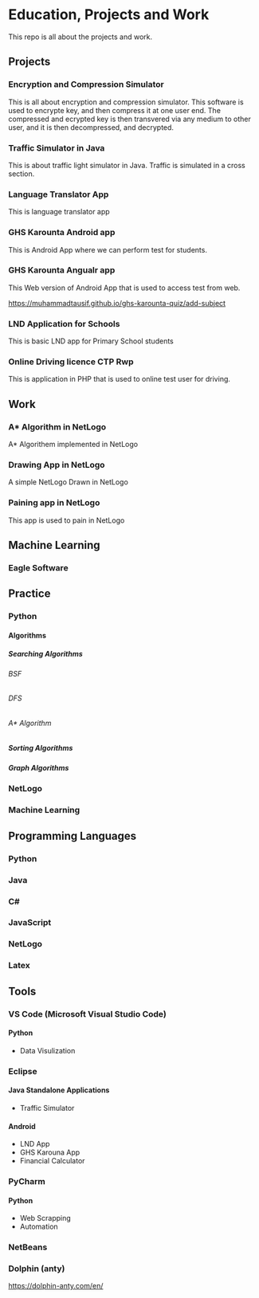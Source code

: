 # Education, Projects and Work
This repo is all about the projects and work.

## Projects

### Encryption and Compression Simulator

This is all about encryption and compression simulator. This software is used to encrypte key, and then compress it at one user end. The compressed and ecrypted key is then transvered via any medium to other user, and it is then decompressed, and decrypted.

### Traffic Simulator in Java

This is about traffic light simulator in Java. Traffic is simulated in a cross section.

### Language Translator App

This is language translator app

### GHS Karounta Android app

This is Android App where we can perform test for students.


### GHS Karounta Angualr app
This Web version of Android App that is used to access test from web.

https://muhammadtausif.github.io/ghs-karounta-quiz/add-subject

### LND Application for Schools
This is basic LND app for Primary School students

### Online Driving licence CTP Rwp
This is application in PHP that is used to online test user for driving.

## Work

### A* Algorithm in NetLogo
A* Algorithem implemented in NetLogo

### Drawing App in NetLogo
A simple NetLogo Drawn in NetLogo

### Paining app in NetLogo
This app is used to pain in NetLogo

## Machine Learning

### Eagle Software

## Practice

### Python

#### Algorithms

##### Searching Algorithms

###### BSF

###### DFS

###### A* Algorithm

##### Sorting Algorithms

##### Graph Algorithms




### NetLogo

### Machine Learning

## Programming Languages

### Python

### Java

### C#

### JavaScript

### NetLogo

### Latex


## Tools

### VS Code (Microsoft Visual Studio Code)
#### Python
- Data Visulization

  
### Eclipse 
#### Java Standalone Applications
- Traffic Simulator
#### Android
- LND App
- GHS Karouna App
- Financial Calculator

### PyCharm
#### Python
- Web Scrapping
- Automation

  

### NetBeans 

### Dolphin (anty)

https://dolphin-anty.com/en/

